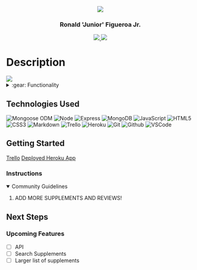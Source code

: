 <link rel="images" href="images">
<div align="center">
   <img src="https://i.pinimg.com/564x/88/a8/6e/88a86e4f31c6a306dab944e5ec204fe5.jpg"/>
</div>

<div align="center">
  <h3>Ronald 'Junior' Figueroa Jr.</h3>                             
<!--   <a href="https://github.com/ronaldfigueroajr"_target="_blank">
    <img src="https://img.shields.io/badge/-Portfolio:_ronaldfigueroajr.github.io-darkgreen?style=flat&logo=medium"/>
  </a> -->
  <a href="https://www.linkedin.com/in/ronaldfigueroajr/" target="_blank">
    <img src="https://img.shields.io/badge/-linkedin.com/in/ronaldfigueroajr-blue?style=flat&logo=Linkedin&logoColor=white">
  </a> 
  <a href="figueroajrronald@gmail.com" target="_blank">
    <img src="https://img.shields.io/badge/-figueroajrronald@gmail.com-c14438?style=flat&logo=Gmail&logoColor=white">
  </a>
</div>

<h1>Description</h1>
<img align="center"img src="https://i.ibb.co/5Mf5HBN/Supplements-4-29-2022.png"</p>

<details>
<summary>:gear: Functionality</summary>

  | Description | Screenshot |
  |------------ | ------------|
  | <h3 align="center">Landing Page</h3> | <img src="https://i.ibb.co/RQtV4qB/e9af4e65be6e2e9a60e33ae3e6de0212.png"/>
  | <h3 align="center">Adding a Supplement!</h3> | <img src="https://i.ibb.co/6422gxc/f56724b143668e0e1098c729f9bdb4a1.png"/>
  | <h3 align="center">View Supplements!</h3> | <img src="https://i.ibb.co/XDtGDwT/d85c61bb1cc6a01fd086b242351ba4d2.png"/>
</details>


## Technologies Used

![Mongoose ODM](https://img.shields.io/badge/-Mongoose_ODM-333?style=flat&logo=mongodb)
![Node](https://img.shields.io/badge/-Node.js-333?style=flat&logo=node.js)
![Express](https://img.shields.io/badge/-Express-333?style=flat&logo=express)
![MongoDB](https://img.shields.io/badge/-MongoDB-333?style=flat&logo=mongodb)
![JavaScript](https://img.shields.io/badge/-JavaScript-333?style=flat&logo=javascript) 
![HTML5](https://img.shields.io/badge/-HTML5-333?style=flat&logo=html5)
![CSS3](https://img.shields.io/badge/-CSS-333?style=flat&logo=css3)
![Markdown](https://img.shields.io/badge/-Markdown-333?style=flat&logo=markdown)
![Trello](https://img.shields.io/badge/-Trello-333?style=flat&logo=trello) 
![Heroku](https://img.shields.io/badge/-Heroku-333?style=flat&logo=heroku)
![Git](https://img.shields.io/badge/-Git-333?style=flat&logo=git)
![Github](https://img.shields.io/badge/-GitHub-333?style=flat&logo=github)
![VSCode](https://img.shields.io/badge/-VS_Code-333?style=flat&logo=visualstudio) 


<h2>Getting Started </h2>

<a href="https://trello.com/b/Wa6GXRzB/supp-review">Trello</a>
<a href="https://supplement-reviews.herokuapp.com/">Deployed Heroku App</a>

<h3>Instructions </h3>
<details open>
  <summary>Community Guidelines</summary>
  <ol>
  <li>ADD MORE SUPPLEMENTS AND REVIEWS!</li>
  </ol>
</details>

## Next Steps  

### Upcoming Features
- [ ] API   
- [ ] Search Supplements   
- [ ] Larger list of supplements
